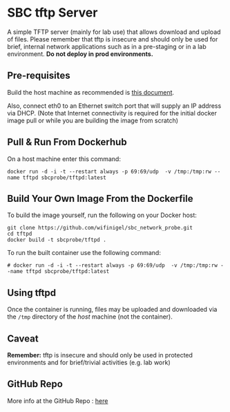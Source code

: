 # SBC tftp Server

A simple TFTP server (mainly for lab use) that allows download and upload of files. Please remember that tftp is insecure and should only be used for brief, internal network applications such as in a pre-staging or in a lab environment. __Do not deploy in prod environments.__ 

## Pre-requisites

Build the host machine as recommended is [this document][main_index].

Also, connect eth0 to an Ethernet switch port that will supply an IP address via DHCP. (Note that Internet connectivity is required for the initial docker image pull or while you are building the image from scratch)

## Pull & Run From Dockerhub

On a host machine enter this command:

```
docker run -d -i -t --restart always -p 69:69/udp  -v /tmp:/tmp:rw --name tftpd sbcprobe/tftpd:latest
```

## Build Your Own Image From the Dockerfile

To build the image yourself, run the following on your Docker host:


```
git clone https://github.com/wifinigel/sbc_network_probe.git
cd tftpd
docker build -t sbcprobe/tftpd .
```

To run the built container use the following command:

```
# docker run -d -i -t --restart always -p 69:69/udp  -v /tmp:/tmp:rw --name tftpd sbcprobe/tftpd:latest
```

## Using tftpd

Once the container is running, files may be uploaded and downloaded via the `/tmp` directory of the _host_ machine (not the container).

## Caveat

__Remember:__ tftp is insecure and should only be used in protected environments and for brief/trivial activities (e.g. lab work)

## GitHub Repo

More info at the GitHub Repo : [here][github_repo]

<!-- Link list -->
[main_index]: https://github.com/wifinigel/sbc_network_probe/blob/main/README.md
[github_repo]: https://github.com/wifinigel/sbc_network_probe